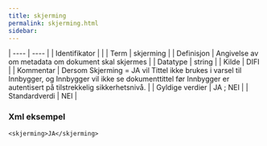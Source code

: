 ```yaml
---
title: skjerming
permalink: skjerming.html
sidebar:
---
```


| ---- | ---- |
| Identifikator |  |
| Term | skjerming |
| Definisjon | Angivelse av om metadata om dokument skal skjermes |
| Datatype | string |
| Kilde | DIFI |
| Kommentar | Dersom Skjerming = JA vil Tittel ikke brukes i varsel til Innbygger, og Innbygger vil ikke se dokumenttittel før Innbygger er autentisert på tilstrekkelig sikkerhetsnivå. | 
| Gyldige verdier | JA ; NEI |
| Standardverdi | NEI |

### Xml eksempel

```
<skjerming>JA</skjerming>
```


